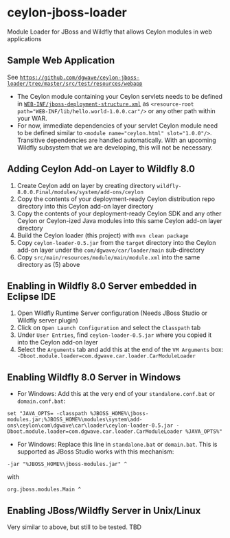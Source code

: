 ceylon-jboss-loader
===================

Module Loader for JBoss and Wildfly that allows Ceylon modules in web applications

Sample Web Application
----------------------
See [`https://github.com/dgwave/ceylon-jboss-loader/tree/master/src/test/resources/webapp`](https://github.com/dgwave/ceylon-jboss-loader/tree/master/src/test/resources/webapp)
- The Ceylon module containing your Ceylon servlets needs to be defined in [`WEB-INF/jboss-deployment-structure.xml`](https://github.com/dgwave/ceylon-jboss-loader/blob/master/src/test/resources/webapp/WEB-INF/jboss-deployment-structure.xml) as `<resource-root path="WEB-INF/lib/hello.world-1.0.0.car"/>` or any other path within your WAR.
- For now, immediate dependencies of your servlet Ceylon module need to be defined similar to `<module name="ceylon.html" slot="1.0.0"/>`.  Transitive dependencies are handled automatically. With an upcoming Wildfly subsystem that we are developing, this will not be necessary.

Adding Ceylon Add-on Layer to Wildfly 8.0
-----------------------------------------
1. Create Ceylon add on layer by creating directory `wildfly-8.0.0.Final/modules/system/add-ons/ceylon`
2. Copy the contents of your deployment-ready Ceylon distribution repo directory into this Ceylon add-on layer directory
3. Copy the contents of your deployment-ready Ceylon SDK and any other Ceylon or Ceylon-ized Java modules into this same  Ceylon add-on layer directory
4. Build the Ceylon loader (this project) with `mvn clean package`
5. Copy `ceylon-loader-0.5.jar` from the `target` directory into the Ceylon add-on layer under the `com/dgwave/car/loader/main` sub-directory
6. Copy `src/main/resources/module/main/module.xml` into the same directory as (5) above

Enabling in Wildfly 8.0 Server embedded in Eclipse IDE
------------------------------------------------------
1. Open Wildfly Runtime Server configuration (Needs JBoss Studio or Wildfly server plugin)
2. Click on `Open Launch Configuration` and select the `Classpath` tab
3. Under `User Entries`, find `ceylon-loader-0.5.jar` where you copied it into the Ceylon add-on layer
4. Select the `Arguments` tab and add this at the end of the `VM Arguments` box: ` -Dboot.module.loader=com.dgwave.car.loader.CarModuleLoader`

Enabling Wildfly 8.0 Server in Windows
--------------------------------------
- For Windows: Add this at the very end of your `standalone.conf.bat` or `domain.conf.bat`:
```
set "JAVA_OPTS= -classpath %JBOSS_HOME%\jboss-modules.jar;%JBOSS_HOME%\modules\system\add-ons\ceylon\com\dgwave\car\loader\ceylon-loader-0.5.jar -Dboot.module.loader=com.dgwave.car.loader.CarModuleLoader %JAVA_OPTS%"
```
- For Windows: Replace this line in `standalone.bat` or `domain.bat`.  This is supported as JBoss Studio works with this mechanism:
```
-jar "%JBOSS_HOME%\jboss-modules.jar" ^
```
with 
```
org.jboss.modules.Main ^
```
 
Enabling JBoss/Wildfly Server in Unix/Linux
-------------------------------------------
Very similar to above, but still to be tested. TBD
